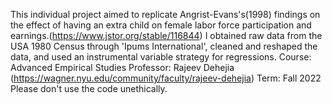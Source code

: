 This individual project aimed to replicate Angrist-Evans's(1998) findings on the effect of having an extra child on female labor force participation and earnings.(https://www.jstor.org/stable/116844)
I obtained raw data from the USA 1980 Census through 'Ipums International', cleaned and reshaped the data, and used an instrumental variable strategy for regressions.
Course: Advanced Empirical Studies
Professor: Rajeev Dehejia (https://wagner.nyu.edu/community/faculty/rajeev-dehejia)
Term: Fall 2022
Please don't use the code unethically.
